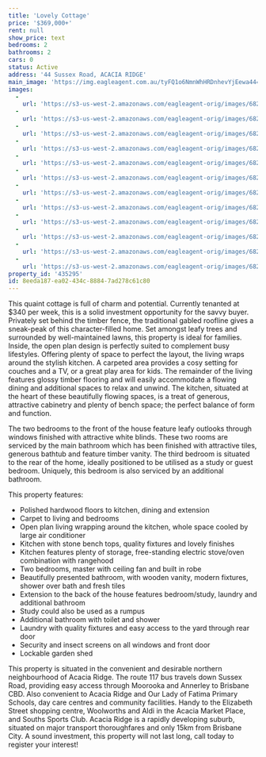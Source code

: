 ```yaml
---
title: 'Lovely Cottage'
price: '$369,000+'
rent: null
show_price: text
bedrooms: 2
bathrooms: 2
cars: 0
status: Active
address: '44 Sussex Road, ACACIA RIDGE'
main_image: 'https://img.eagleagent.com.au/tyFQ1o6NmnWhHRDnhevYjEewa44=/1280x854/smart/https://s3-us-west-2.amazonaws.com/eagleagent-orig/images/6822859/131308106-image-M.jpg'
images:
  -
    url: 'https://s3-us-west-2.amazonaws.com/eagleagent-orig/images/6822870/131308106-image-K.jpg'
  -
    url: 'https://s3-us-west-2.amazonaws.com/eagleagent-orig/images/6822869/131308106-image-J.jpg'
  -
    url: 'https://s3-us-west-2.amazonaws.com/eagleagent-orig/images/6822868/131308106-image-I.jpg'
  -
    url: 'https://s3-us-west-2.amazonaws.com/eagleagent-orig/images/6822867/131308106-image-H.jpg'
  -
    url: 'https://s3-us-west-2.amazonaws.com/eagleagent-orig/images/6822866/131308106-image-G.jpg'
  -
    url: 'https://s3-us-west-2.amazonaws.com/eagleagent-orig/images/6822865/131308106-image-F.jpg'
  -
    url: 'https://s3-us-west-2.amazonaws.com/eagleagent-orig/images/6822864/131308106-image-E.jpg'
  -
    url: 'https://s3-us-west-2.amazonaws.com/eagleagent-orig/images/6822863/131308106-image-D.jpg'
  -
    url: 'https://s3-us-west-2.amazonaws.com/eagleagent-orig/images/6822862/131308106-image-C.jpg'
  -
    url: 'https://s3-us-west-2.amazonaws.com/eagleagent-orig/images/6822861/131308106-image-B.jpg'
  -
    url: 'https://s3-us-west-2.amazonaws.com/eagleagent-orig/images/6822860/131308106-image-A.jpg'
  -
    url: 'https://s3-us-west-2.amazonaws.com/eagleagent-orig/images/6822859/131308106-image-M.jpg'
property_id: '435295'
id: 8eeda187-ea02-434c-8884-7ad278c61c80
---
```

This quaint cottage is full of charm and potential. Currently tenanted at $340 per week, this is a solid investment opportunity for the savvy buyer. Privately set behind the timber fence, the traditional gabled roofline gives a sneak-peak of this character-filled home. Set amongst leafy trees and surrounded by well-maintained lawns, this property is ideal for families. Inside, the open plan design is perfectly suited to complement busy lifestyles. Offering plenty of space to perfect the layout, the living wraps around the stylish kitchen. A carpeted area provides a cosy setting for couches and a TV, or a great play area for kids. The remainder of the living features glossy timber flooring and will easily accommodate a flowing dining and additional spaces to relax and unwind. The kitchen, situated at the heart of these beautifully flowing spaces, is a treat of generous, attractive cabinetry and plenty of bench space; the perfect balance of form and function.

The two bedrooms to the front of the house feature leafy outlooks through windows finished with attractive white blinds. These two rooms are serviced by the main bathroom which has been finished with attractive tiles, generous bathtub and feature timber vanity. The third bedroom is situated to the rear of the home, ideally positioned to be utilised as a study or guest bedroom. Uniquely, this bedroom is also serviced by an additional bathroom.

This property features:

*  Polished hardwood floors to kitchen, dining and extension
*  Carpet to living and bedrooms
*  Open plan living wrapping around the kitchen, whole space cooled by large air conditioner
*  Kitchen with stone bench tops, quality fixtures and lovely finishes
*  Kitchen features plenty of storage, free-standing electric stove/oven combination with rangehood
*  Two bedrooms, master with ceiling fan and built in robe
*  Beautifully presented bathroom, with wooden vanity, modern fixtures, shower over bath and fresh tiles
*  Extension to the back of the house features bedroom/study, laundry and additional bathroom
*  Study could also be used as a rumpus
*  Additional bathroom with toilet and shower
*  Laundry with quality fixtures and easy access to the yard through rear door
*  Security and insect screens on all windows and front door
*  Lockable garden shed

This property is situated in the convenient and desirable northern neighbourhood of Acacia Ridge. The route 117 bus travels down Sussex Road, providing easy access through Moorooka and Annerley to Brisbane CBD. Also convenient to Acacia Ridge and Our Lady of Fatima Primary Schools, day care centres and community facilities. Handy to the Elizabeth Street shopping centre, Woolworths and Aldi in the Acacia Market Place, and Souths Sports Club. Acacia Ridge is a rapidly developing suburb, situated on major transport thoroughfares and only 15km from Brisbane City. A sound investment, this property will not last long, call today to register your interest!
